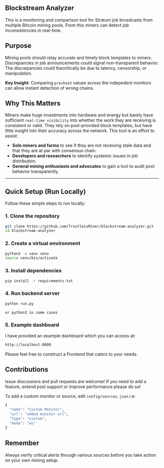 ## Blockstream Analyzer

This is a monitoring and comparison tool for Stratum job broadcasts from multiple Bitcoin mining pools. From this miners can detect job inconsistencies in real-time.

## Purpose

Mining pools should relay accurate and timely block templates to miners. Discrepancies in job announcements could signal non-transparent behavior. The discrepancies could theoritically be due to latency, censorship, or manipulation.

**Key Insight**: Comparing `prevhash` values across the indepedent monitors can allow instant detection of wrong chains.

## Why This Matters

Miners make huge investments into hardware and energy but barely have sufficient `real-time visibility` into whether the work they are receiving is consistent or valid. They rely on pool-provided block templates, but have little insight into their accuracy across the network. This tool is an effort to assist:

- **Solo miners and farms** to see if they are not receiving stale data and that they are at par with consensus chain.
- **Developers and researchers** to identify systemic issues in job distribution.
- **General mining enthusiasts and advocates** to gain a tool to audit pool behavior transparently.

---

## Quick Setup (Run Locally)

Follow these simple steps to run locally:

### 1. Clone the repository

```bash
git clone https://github.com/TrustlessMiner/blockstream-analyzer.git
cd blockstream-analyzer
```
### 2. Create a virtual environment
```bash
python3 -m venv venv
source venv/bin/activate
```
### 3. Install dependencies
```bash
pip install -r requirements.txt
```
### 4. Run backend server
```bash
python run.py 

or python3 in some cases
```
### 5. Example dashboard
I have provided an example dashboard which you can access at:
```bash
http://localhost:8000
```
Please feel free to construct a Frontend that caters to your needs.

## Contributions
Issue discussions and pull requests are welcome! If you need to add a feature, extend pool support or improve performance please do so!

To add a custom monitor or source, edit `config/sources.json` i.e:
```bash
{
  "name": "Custom Monitor",
  "url": "added monitor url",
  "type": "custom",
  "mode": "ws"
}
```
## Remember

Always verify critical alerts through various sources before you take action on your own mining setup.
